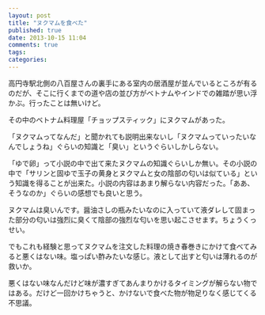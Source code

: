 ```yaml
---
layout: post
title: "ヌクマムを食べた"
published: true
date: 2013-10-15 11:04
comments: true
tags: 
categories: 
---
```


高円寺駅北側の八百屋さんの裏手にある室内の居酒屋が並んでいるところが有るのだが、そこに行くまでの道や店の並び方がベトナムやインドでの雑踏が思い浮かぶ。行ったことは無いけど。

その中のベトナム料理屋「チョップスティック」にヌクマムがあった。

「ヌクマムってなんだ」と聞かれても説明出来ないし「ヌクマムっていったいなんでしょうね」ぐらいの知識と「臭い」というぐらいしかしらない。

「ゆで卵」って小説の中で出て来たヌクマムの知識ぐらいしか無い。その小説の中で「サリンと固ゆで玉子の黄身とヌクマムと女の陰部の匂いは似ている」という知識を得ることが出来た。小説の内容はあまり解らない内容だった。「ああ、そうなのか」ぐらいの感想でも良いと思う。

ヌクマムは臭いんです。醤油さしの瓶みたいなのに入っていて液ダレして固まった部分の匂いは強烈に臭くて陰部の強烈な匂いを思い起こさせます。ちょうくっせい。

でもこれも経験と思ってヌクマムを注文した料理の焼き春巻きにかけて食べてみると悪くはない味。塩っぱい酢みたいな感じ。液として出すと匂いは薄れるのが救いか。

悪くはない味なんだけど味が濃すぎてあんまりかけるタイミングが解らない物ではある。だけど一回かけちゃうと、かけないで食べた物が物足りなく感じてくる不思議。
